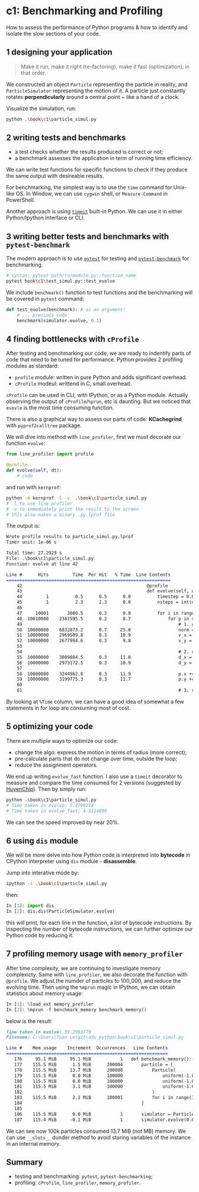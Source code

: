 # c1: Benchmarking and Profiling

How to assess the performance of Python programs & how to identify and isolate the slow sections of your code.

## 1 designing your application

> Make it run, make it right (re-factoring), make it fast (optimization), in that order.

We constructed an object `Particle` representing the particle in reality, and `ParticleSimulator` representing the motion of it. A particle just constantly rotates **perpendicularly** around a central point ~ like a hand of a clock.

Visualize the simulation, run:

```bash
python .\book\c1\particle_simul.py
```

## 2 writing tests and benchmarks

- a test checks whether the results produced is correct or not;
- a benchmark assesses the application in term of running time efficiency.

We can write test functions for specific functions to check if they produce the same output with desireable results.

For benchmarking, the simplest way is to use the `time` command for Unix-like OS. In Window, we can use `cygwin` shell, or `Measure-Command` in PowerShell.

Another approach is using [`timeit`](https://docs.python.org/3/library/timeit.html) built-in Python. We can use it in either Python/Ipython Interface or CLI.


## 3 writing better tests and benchmarks with `pytest-benchmark`

The modern approach is to use [`pytest`](https://docs.pytest.org/en/stable/) for testing and [`pytest-benchmark`](https://pypi.org/project/pytest-benchmark/) for benchmarking.

```bash
# syntax: pytest path/to/module.py::function_name
pytest book\c1\test_simul.py::test_evolve
```

We include `benchmark()` function to test functions and the benchmarking will be covered in `pytest` command:

```python
def test_evolve(benchmark): # as an argument!
    # ... previous code
    benchmark(simulator.evolve, 0.1)
```

## 4 finding bottlenecks with `cProfile`

After testing and benchmarking our code, we are ready to indentify parts of code that need to be tuned for performance. Python provides 2 profiling modules as standard:

- `profile` module: written in pure Python and adds significant overhead.
- `cProfile` modeul: writtend in C, small overhead.

`cProfile`  can be used in CLI, with IPython, or as a Python module. Actually observing the output of `cProfile`/`%prun`, etc is daunting. But we noticed that `evovle` is the most time consuming function.

There is also a graphical way to assess our parts of code: **KCachegrind** with `pyprof2calltree` package.

We will dive into method with `line_profiler`, first we must decorate our function `evolve`:

```python
from line_profiler import profile

@profile
def evolve(self, dt):
    # code
```

and run with `kernprof`:

```bash
python -m kernprof -l -v  .\book\c1\particle_simul.py
# -l to use line profiler
# -v to immediately print the result to the screen
# this also makes a binary .py.lprof file
```

The output is:

```md
Wrote profile results to particle_simul.py.lprof
Timer unit: 1e-06 s

Total time: 27.2929 s
File: .\book\c1\particle_simul.py
Function: evolve at line 42

Line #      Hits         Time  Per Hit   % Time  Line Contents
==============================================================
    42                                               @profile
    43                                               def evolve(self, dt):
    44         1          0.5      0.5      0.0          timestep = 0.000_01
    45         1          2.3      2.3      0.0          nsteps = int(dt / timestep)
    46
    47     10001       3080.5      0.3      0.0          for i in range(nsteps):
    48  10010000    2381595.5      0.2      8.7              for p in self.particles:
    49                                                           # 1. calculate the direction
    50  10000000    6832873.2      0.7     25.0                  norm = (p.x**2 + p.y**2) ** 0.5
    51  10000000    2969509.8      0.3     10.9                  v_x = -p.y / norm
    52  10000000    2677994.6      0.3      9.8                  v_y = p.x / norm
    53
    54                                                           # 2. calculate the displacement
    55  10000000    3009884.5      0.3     11.0                  d_x = timestep * p.ang_vel * v_x
    56  10000000    2973172.5      0.3     10.9                  d_y = timestep * p.ang_vel * v_y
    57
    58  10000000    3244962.8      0.3     11.9                  p.x += d_x
    59  10000000    3199775.3      0.3     11.7                  p.y += d_y
    60
    61                                                           # 3. repeat for all the time steps
```

By looking at `%Time` column, we can have a good idea of somewhat a few statements in for loop are consuming most of cost. 

## 5 optimizing your code

There are multiple ways to optimize our code:

- change the algo: express the motion in terms of radius (more correct);
- pre-calculate parts that do not change over time, outside the loop;
- reduce the assignment operators.

We end up writing `evolve_fast` function. I also use a `timeit` decorator to measure and compare the time consumed for 2 versions (suggested by [HuyenChip](https://github.com/chiphuyen/python-is-cool?tab=readme-ov-file#6-decorator-to-time-your-functions)). Then by simply run:

```python
python .\book\c1\particle_simul.py
# Time taken in evolve: 5.4799218
# Time taken in evolve_fast: 4.5114696
```

We can see the speed improved by near 20%.

## 6 using `dis` module

We will be more delve into how Python code is interpreted into **bytecode** in CPython interpreter using `dis` module - **disassemble**.

Jump into interative mode by:

```bash
ipython -i .\book\c1\particle_simul.py 
```

then:

```python
In [1]: import dis
In [2]: dis.dis(ParticleSimulator.evolve)
```

this will print, for each line in the function, a list of bytecode instructions. By inspecting the number of bytecode instructions, we can further optimize our Python code by reducing it.

## 7 profiling memory usage with `memory_profiler`

After time complexity, we are continuing to investigate memory complexicty. Same with `line_profiler`, we also decorate the function with `@profile`. We adjust the numder of particles to 100_000, and reduce the evolving time. Then using the `%mprun` magic in IPython, we can obtain statistics about memory usage:

```Python
In [1]: %load_ext memory_profiler
In [2]: %mprun -f benchmark_memory benchmark_memory()
```

below is the result:

```md
Time taken in evolve: 35.2993779
Filename: C:\Users\Tuan Le\git\adv_python\book\c1\particle_simul.py

Line #    Mem usage    Increment  Occurrences   Line Contents
=============================================================
   176     95.1 MiB     95.1 MiB           1   def benchmark_memory():
   177    115.5 MiB      1.5 MiB      200004       particle = [
   178    115.5 MiB     13.7 MiB      200000           Particle(
   179    115.5 MiB      0.0 MiB      100000               uniform(-1.0, 1.0),
   180    115.5 MiB      0.0 MiB      100000               uniform(-1.0, 1.0),
   181    115.5 MiB      3.1 MiB      100000               uniform(-1.0, 1.0),
   182                                                 )
   183    115.5 MiB      2.1 MiB      100001           for i in range(100000)
   184                                             ]
   185
   186    115.5 MiB      0.0 MiB           1       simulator = ParticleSimulator(particle)
   187    115.4 MiB     -0.1 MiB           1       simulator.evolve(0.001)
```

We can see now 100k particles consumed 13.7 MiB (not MB) memory. We can use `__slots__` dunder method to avoid storing variables of the instance in an internal memory. 

## Summary

- testing and benchmarking: `pytest`, `pytest-benchmarking`;
- profiling: `cProfile`, `line_profiler`, `memory_profiler`.


